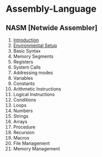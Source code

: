 # Assembly-Language
 ## NASM  [Netwide Assembler]

1. [Introduction](https://github.com/engineer-ece/Assembly-Language/NASM/introduction.md)
2. [Environmental Setup](https://github.com/engineer-ece/Assembly-Language/blob/master/NASM/Environmental.md) 
3. Basic Syntax
4. Memory Segments
5. Registers
6. System Calls
7. Addressing modes
8. Variables
9. Constants
10. Arithmetic Instructions
11. Logical Instructions
12. Conditions
13. Loops
14. Numbers
15. Strings
16. Arrays
17. Procedure
18. Recursion
19. Macros
20. File Management
21. Memory Management
